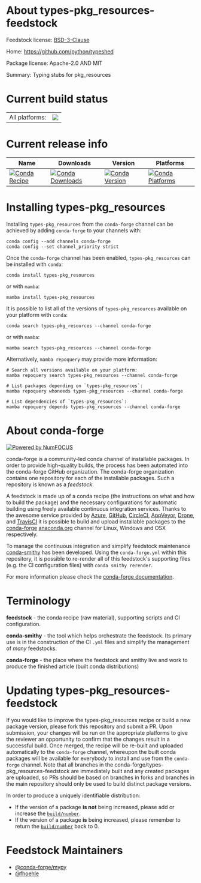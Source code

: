 About types-pkg_resources-feedstock
===================================

Feedstock license: [BSD-3-Clause](https://github.com/conda-forge/types-pkg_resources-feedstock/blob/main/LICENSE.txt)

Home: https://github.com/python/typeshed

Package license: Apache-2.0 AND MIT

Summary: Typing stubs for pkg_resources

Current build status
====================


<table><tr><td>All platforms:</td>
    <td>
      <a href="https://dev.azure.com/conda-forge/feedstock-builds/_build/latest?definitionId=13130&branchName=main">
        <img src="https://dev.azure.com/conda-forge/feedstock-builds/_apis/build/status/types-pkg_resources-feedstock?branchName=main">
      </a>
    </td>
  </tr>
</table>

Current release info
====================

| Name | Downloads | Version | Platforms |
| --- | --- | --- | --- |
| [![Conda Recipe](https://img.shields.io/badge/recipe-types--pkg_resources-green.svg)](https://anaconda.org/conda-forge/types-pkg_resources) | [![Conda Downloads](https://img.shields.io/conda/dn/conda-forge/types-pkg_resources.svg)](https://anaconda.org/conda-forge/types-pkg_resources) | [![Conda Version](https://img.shields.io/conda/vn/conda-forge/types-pkg_resources.svg)](https://anaconda.org/conda-forge/types-pkg_resources) | [![Conda Platforms](https://img.shields.io/conda/pn/conda-forge/types-pkg_resources.svg)](https://anaconda.org/conda-forge/types-pkg_resources) |

Installing types-pkg_resources
==============================

Installing `types-pkg_resources` from the `conda-forge` channel can be achieved by adding `conda-forge` to your channels with:

```
conda config --add channels conda-forge
conda config --set channel_priority strict
```

Once the `conda-forge` channel has been enabled, `types-pkg_resources` can be installed with `conda`:

```
conda install types-pkg_resources
```

or with `mamba`:

```
mamba install types-pkg_resources
```

It is possible to list all of the versions of `types-pkg_resources` available on your platform with `conda`:

```
conda search types-pkg_resources --channel conda-forge
```

or with `mamba`:

```
mamba search types-pkg_resources --channel conda-forge
```

Alternatively, `mamba repoquery` may provide more information:

```
# Search all versions available on your platform:
mamba repoquery search types-pkg_resources --channel conda-forge

# List packages depending on `types-pkg_resources`:
mamba repoquery whoneeds types-pkg_resources --channel conda-forge

# List dependencies of `types-pkg_resources`:
mamba repoquery depends types-pkg_resources --channel conda-forge
```


About conda-forge
=================

[![Powered by
NumFOCUS](https://img.shields.io/badge/powered%20by-NumFOCUS-orange.svg?style=flat&colorA=E1523D&colorB=007D8A)](https://numfocus.org)

conda-forge is a community-led conda channel of installable packages.
In order to provide high-quality builds, the process has been automated into the
conda-forge GitHub organization. The conda-forge organization contains one repository
for each of the installable packages. Such a repository is known as a *feedstock*.

A feedstock is made up of a conda recipe (the instructions on what and how to build
the package) and the necessary configurations for automatic building using freely
available continuous integration services. Thanks to the awesome service provided by
[Azure](https://azure.microsoft.com/en-us/services/devops/), [GitHub](https://github.com/),
[CircleCI](https://circleci.com/), [AppVeyor](https://www.appveyor.com/),
[Drone](https://cloud.drone.io/welcome), and [TravisCI](https://travis-ci.com/)
it is possible to build and upload installable packages to the
[conda-forge](https://anaconda.org/conda-forge) [anaconda.org](https://anaconda.org/)
channel for Linux, Windows and OSX respectively.

To manage the continuous integration and simplify feedstock maintenance
[conda-smithy](https://github.com/conda-forge/conda-smithy) has been developed.
Using the ``conda-forge.yml`` within this repository, it is possible to re-render all of
this feedstock's supporting files (e.g. the CI configuration files) with ``conda smithy rerender``.

For more information please check the [conda-forge documentation](https://conda-forge.org/docs/).

Terminology
===========

**feedstock** - the conda recipe (raw material), supporting scripts and CI configuration.

**conda-smithy** - the tool which helps orchestrate the feedstock.
                   Its primary use is in the construction of the CI ``.yml`` files
                   and simplify the management of *many* feedstocks.

**conda-forge** - the place where the feedstock and smithy live and work to
                  produce the finished article (built conda distributions)


Updating types-pkg_resources-feedstock
======================================

If you would like to improve the types-pkg_resources recipe or build a new
package version, please fork this repository and submit a PR. Upon submission,
your changes will be run on the appropriate platforms to give the reviewer an
opportunity to confirm that the changes result in a successful build. Once
merged, the recipe will be re-built and uploaded automatically to the
`conda-forge` channel, whereupon the built conda packages will be available for
everybody to install and use from the `conda-forge` channel.
Note that all branches in the conda-forge/types-pkg_resources-feedstock are
immediately built and any created packages are uploaded, so PRs should be based
on branches in forks and branches in the main repository should only be used to
build distinct package versions.

In order to produce a uniquely identifiable distribution:
 * If the version of a package **is not** being increased, please add or increase
   the [``build/number``](https://docs.conda.io/projects/conda-build/en/latest/resources/define-metadata.html#build-number-and-string).
 * If the version of a package **is** being increased, please remember to return
   the [``build/number``](https://docs.conda.io/projects/conda-build/en/latest/resources/define-metadata.html#build-number-and-string)
   back to 0.

Feedstock Maintainers
=====================

* [@conda-forge/mypy](https://github.com/orgs/conda-forge/teams/mypy/)
* [@fhoehle](https://github.com/fhoehle/)

